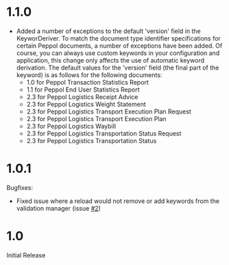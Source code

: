 # 1.1.0

* Added a number of exceptions to the default 'version' field in the 
KeyworDeriver. To match the document type identifier specifications for 
certain Peppol documents, a number of exceptions have been added. Of 
course, you can always use custom keywords in your configuration and 
application, this change only affects the use of automatic keyword 
derivation. The default values for the 'version' field (the final part 
of the keyword) is as follows for the following documents:
  * 1.0 for Peppol Transaction Statistics Report
  * 1.1 for Peppol End User Statistics Report
  * 2.3 for Peppol Logistics Receipt Advice
  * 2.3 for Peppol Logistics Weight Statement
  * 2.3 for Peppol Logistics Transport Execution Plan Request
  * 2.3 for Peppol Logistics Transport Execution Plan
  * 2.3 for Peppol Logistics Waybill
  * 2.3 for Peppol Logistics Transportation Status Request
  * 2.3 for Peppol Logistics Transportation Status

# 1.0.1

Bugfixes:
* Fixed issue where a reload would not remove or add keywords from the validation manager (issue [#2](https://github.com/Ionite/ion-docval/issues/2))

# 1.0

Initial Release
